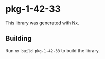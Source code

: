 # pkg-1-42-33

This library was generated with [Nx](https://nx.dev).

## Building

Run `nx build pkg-1-42-33` to build the library.
